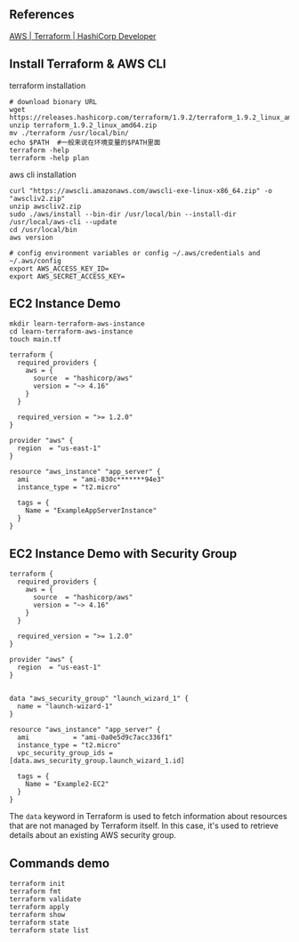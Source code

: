 ## References

[AWS | Terraform | HashiCorp Developer](https://developer.hashicorp.com/terraform/tutorials/aws-get-started)

## Install Terraform & AWS CLI

terraform installation
```shell
# download bionary URL
wget https://releases.hashicorp.com/terraform/1.9.2/terraform_1.9.2_linux_amd64.zip
unzip terraform_1.9.2_linux_amd64.zip
mv ./terraform /usr/local/bin/
echo $PATH  #一般来说在环境变量的$PATH里面
terraform -help
terraform -help plan
```
 
aws cli installation
```shell
curl "https://awscli.amazonaws.com/awscli-exe-linux-x86_64.zip" -o "awscliv2.zip"
unzip awscliv2.zip
sudo ./aws/install --bin-dir /usr/local/bin --install-dir /usr/local/aws-cli --update
cd /usr/local/bin
aws version
```

```shell
# config environment variables or config ~/.aws/credentials and ~/.aws/config
export AWS_ACCESS_KEY_ID=
export AWS_SECRET_ACCESS_KEY=
```
## EC2 Instance Demo

```shell
mkdir learn-terraform-aws-instance
cd learn-terraform-aws-instance
touch main.tf
```

```
terraform {
  required_providers {
    aws = {
      source  = "hashicorp/aws"
      version = "~> 4.16"
    }
  }

  required_version = ">= 1.2.0"
}

provider "aws" {
  region  = "us-east-1"
}

resource "aws_instance" "app_server" {
  ami           = "ami-830c*******94e3"
  instance_type = "t2.micro"

  tags = {
    Name = "ExampleAppServerInstance"
  }
}

```

## EC2 Instance Demo with Security Group

```
terraform {
  required_providers {
    aws = {
      source  = "hashicorp/aws"
      version = "~> 4.16"
    }
  }

  required_version = ">= 1.2.0"
}

provider "aws" {
  region  = "us-east-1"
}


data "aws_security_group" "launch_wizard_1" {
  name = "launch-wizard-1"
}

resource "aws_instance" "app_server" {
  ami           = "ami-0a0e5d9c7acc336f1"
  instance_type = "t2.micro"
  vpc_security_group_ids = [data.aws_security_group.launch_wizard_1.id]

  tags = {
    Name = "Example2-EC2"
  }
}

```

The `data` keyword in Terraform is used to fetch information about resources that are not managed by Terraform itself. In this case, it's used to retrieve details about an existing AWS security group.
## Commands demo

```shell
terraform init
terraform fmt
terraform validate
terraform apply
terraform show
terraform state
terraform state list
```
